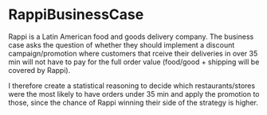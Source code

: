 # RappiBusinessCase
Rappi is a Latin American food and goods delivery company. The business case asks the question of whether they should implement a discount campaign/promotion where customers that rceive their deliveries in over 35 min will not have to pay for the full order value (food/good + shipping will be covered by Rappi).

I therefore create a statistical reasoning to decide which restaurants/stores were the most likely to have orders under 35 min and apply the promotion to those, since the chance of Rappi winning their side of the strategy is higher.
